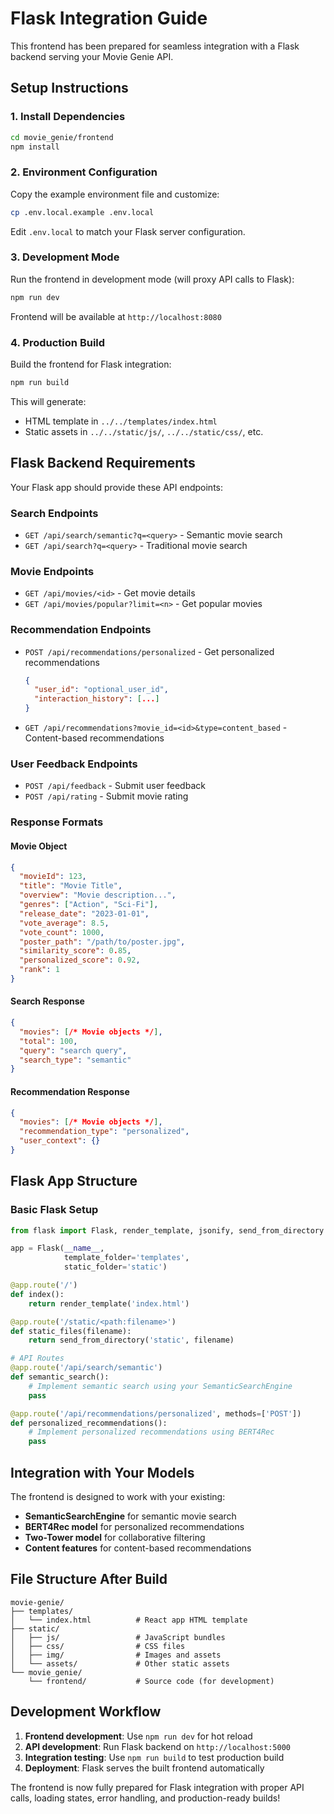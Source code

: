 # Flask Integration Guide

This frontend has been prepared for seamless integration with a Flask backend serving your Movie Genie API.

## Setup Instructions

### 1. Install Dependencies
```bash
cd movie_genie/frontend
npm install
```

### 2. Environment Configuration
Copy the example environment file and customize:
```bash
cp .env.local.example .env.local
```

Edit `.env.local` to match your Flask server configuration.

### 3. Development Mode
Run the frontend in development mode (will proxy API calls to Flask):
```bash
npm run dev
```
Frontend will be available at `http://localhost:8080`

### 4. Production Build
Build the frontend for Flask integration:
```bash
npm run build
```

This will generate:
- HTML template in `../../templates/index.html`
- Static assets in `../../static/js/`, `../../static/css/`, etc.

## Flask Backend Requirements

Your Flask app should provide these API endpoints:

### Search Endpoints
- `GET /api/search/semantic?q=<query>` - Semantic movie search
- `GET /api/search?q=<query>` - Traditional movie search

### Movie Endpoints
- `GET /api/movies/<id>` - Get movie details
- `GET /api/movies/popular?limit=<n>` - Get popular movies

### Recommendation Endpoints
- `POST /api/recommendations/personalized` - Get personalized recommendations
  ```json
  {
    "user_id": "optional_user_id",
    "interaction_history": [...]
  }
  ```
- `GET /api/recommendations?movie_id=<id>&type=content_based` - Content-based recommendations

### User Feedback Endpoints
- `POST /api/feedback` - Submit user feedback
- `POST /api/rating` - Submit movie rating

### Response Formats

#### Movie Object
```json
{
  "movieId": 123,
  "title": "Movie Title",
  "overview": "Movie description...",
  "genres": ["Action", "Sci-Fi"],
  "release_date": "2023-01-01",
  "vote_average": 8.5,
  "vote_count": 1000,
  "poster_path": "/path/to/poster.jpg",
  "similarity_score": 0.85,
  "personalized_score": 0.92,
  "rank": 1
}
```

#### Search Response
```json
{
  "movies": [/* Movie objects */],
  "total": 100,
  "query": "search query",
  "search_type": "semantic"
}
```

#### Recommendation Response
```json
{
  "movies": [/* Movie objects */],
  "recommendation_type": "personalized",
  "user_context": {}
}
```

## Flask App Structure

### Basic Flask Setup
```python
from flask import Flask, render_template, jsonify, send_from_directory

app = Flask(__name__,
            template_folder='templates',
            static_folder='static')

@app.route('/')
def index():
    return render_template('index.html')

@app.route('/static/<path:filename>')
def static_files(filename):
    return send_from_directory('static', filename)

# API Routes
@app.route('/api/search/semantic')
def semantic_search():
    # Implement semantic search using your SemanticSearchEngine
    pass

@app.route('/api/recommendations/personalized', methods=['POST'])
def personalized_recommendations():
    # Implement personalized recommendations using BERT4Rec
    pass
```

## Integration with Your Models

The frontend is designed to work with your existing:
- **SemanticSearchEngine** for semantic movie search
- **BERT4Rec model** for personalized recommendations
- **Two-Tower model** for collaborative filtering
- **Content features** for content-based recommendations

## File Structure After Build

```
movie-genie/
├── templates/
│   └── index.html          # React app HTML template
├── static/
│   ├── js/                 # JavaScript bundles
│   ├── css/                # CSS files
│   ├── img/                # Images and assets
│   └── assets/             # Other static assets
└── movie_genie/
    └── frontend/           # Source code (for development)
```

## Development Workflow

1. **Frontend development**: Use `npm run dev` for hot reload
2. **API development**: Run Flask backend on `http://localhost:5000`
3. **Integration testing**: Use `npm run build` to test production build
4. **Deployment**: Flask serves the built frontend automatically

The frontend is now fully prepared for Flask integration with proper API calls, loading states, error handling, and production-ready builds!